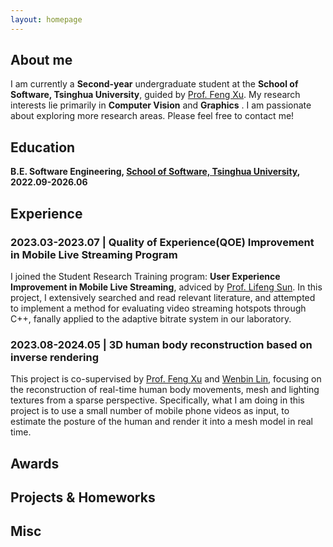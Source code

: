 ```yaml
---
layout: homepage
---
```


## About me

I am currently a **Second-year** undergraduate student at the **School of Software, Tsinghua University**, guided by [Prof. Feng Xu](http://xufeng.site/). My research interests lie primarily in **Computer Vision** and **Graphics** . I am passionate about exploring more research areas.
Please feel free to contact me!


## Education

**B.E. Software Engineering, [School of Software, Tsinghua University](https://www.thss.tsinghua.edu.cn/en/), 2022.09-2026.06**


<!-- {% include_relative _includes/publications.md %} -->
## Experience

<!-- - **[Feb. 2020]** Our paper about incremental learning is accepted to CVPR 2020. -->
### 2023.03-2023.07 | Quality of Experience(QOE) Improvement in Mobile Live Streaming Program
I joined the Student Research Training program: **User Experience Improvement in Mobile Live Streaming**, adviced by [Prof. Lifeng Sun](https://www.cs.tsinghua.edu.cn/csen/info/1180/4034.htm). In this project, I extensively searched and read relevant literature, and attempted to implement a method for evaluating video streaming hotspots through C++, fanally applied to the adaptive bitrate system in our laboratory.

### 2023.08-2024.05 | 3D human body reconstruction based on inverse rendering
This project is co-supervised by [Prof. Feng Xu](http://xufeng.site/) and [Wenbin Lin]([http://xufeng.site/](https://wenbin-lin.github.io/)), focusing on the reconstruction of real-time human body movements, mesh and lighting textures from a sparse perspective. Specifically, what I am doing in this project is to use a small number of mobile phone videos as input, to estimate the posture of the human and render it into a mesh model in real time.


## Awards


## Projects & Homeworks



## Misc

<!-- {% include_relative _includes/services.md %} -->
